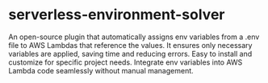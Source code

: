 # serverless-environment-solver
An open-source plugin that automatically assigns env variables from a .env file to AWS Lambdas that reference the values. It ensures only necessary variables are applied, saving time and reducing errors. Easy to install and customize for specific project needs. Integrate env variables into AWS Lambda code seamlessly without manual management.
